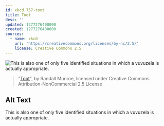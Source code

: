 ```yaml
---
id: xkcd.757-toot
title: Toot
desc: ''
updated: 1277276400000
created: 1277276400000
sources:
  - name: xkcd
    url: 'https://creativecommons.org/licenses/by-nc/2.5/'
    license: Creative Commons 2.5
---
```

![This is also one of only five identified situations in which a vuvuzela is actually appropriate.](https://imgs.xkcd.com/comics/toot.png)
> "[Toot](https://xkcd.com/757/)", by Randall Munroe, licensed under Creative Commons Attribution-NonCommercial 2.5 License

## Alt Text
This is also one of only five identified situations in which a vuvuzela is actually appropriate.
